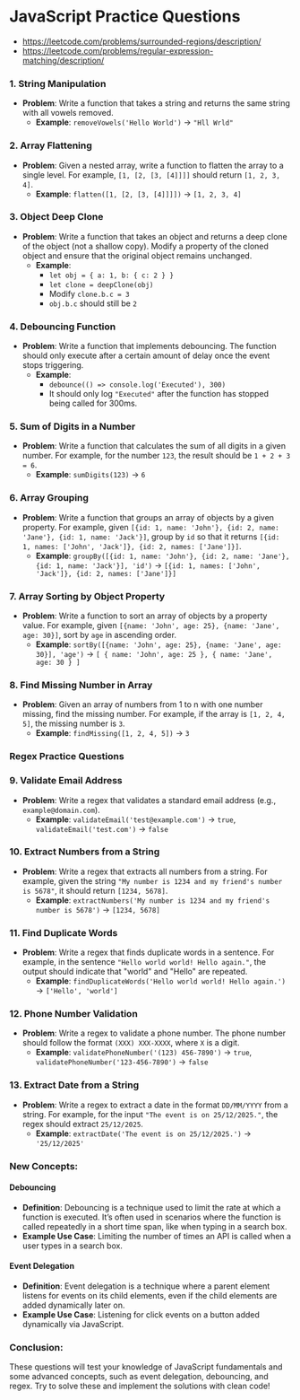 # JavaScript Practice Questions

- https://leetcode.com/problems/surrounded-regions/description/
- https://leetcode.com/problems/regular-expression-matching/description/

### 1. **String Manipulation**

- **Problem**: Write a function that takes a string and returns the same string with all vowels removed.
  - **Example**: `removeVowels('Hello World')` → `"Hll Wrld"`

### 2. **Array Flattening**

- **Problem**: Given a nested array, write a function to flatten the array to a single level. For example, `[1, [2, [3, [4]]]]` should return `[1, 2, 3, 4]`.
  - **Example**: `flatten([1, [2, [3, [4]]]])` → `[1, 2, 3, 4]`

### 3. **Object Deep Clone**

- **Problem**: Write a function that takes an object and returns a deep clone of the object (not a shallow copy). Modify a property of the cloned object and ensure that the original object remains unchanged.
  - **Example**:
    - `let obj = { a: 1, b: { c: 2 } }`
    - `let clone = deepClone(obj)`
    - Modify `clone.b.c = 3`
    - `obj.b.c` should still be `2`

### 4. **Debouncing Function**

- **Problem**: Write a function that implements debouncing. The function should only execute after a certain amount of delay once the event stops triggering.
  - **Example**:
    - `debounce(() => console.log('Executed'), 300)`
    - It should only log `"Executed"` after the function has stopped being called for 300ms.

### 5. **Sum of Digits in a Number**

- **Problem**: Write a function that calculates the sum of all digits in a given number. For example, for the number `123`, the result should be `1 + 2 + 3 = 6`.
  - **Example**: `sumDigits(123)` → `6`

### 6. **Array Grouping**

- **Problem**: Write a function that groups an array of objects by a given property. For example, given `[{id: 1, name: 'John'}, {id: 2, name: 'Jane'}, {id: 1, name: 'Jack'}]`, group by `id` so that it returns `[{id: 1, names: ['John', 'Jack']}, {id: 2, names: ['Jane']}]`.
  - **Example**: `groupBy([{id: 1, name: 'John'}, {id: 2, name: 'Jane'}, {id: 1, name: 'Jack'}], 'id')`
    → `[{id: 1, names: ['John', 'Jack']}, {id: 2, names: ['Jane']}]`

### 7. **Array Sorting by Object Property**

- **Problem**: Write a function to sort an array of objects by a property value. For example, given `[{name: 'John', age: 25}, {name: 'Jane', age: 30}]`, sort by `age` in ascending order.
  - **Example**: `sortBy([{name: 'John', age: 25}, {name: 'Jane', age: 30}], 'age')` → `[ { name: 'John', age: 25 }, { name: 'Jane', age: 30 } ]`

### 8. **Find Missing Number in Array**

- **Problem**: Given an array of numbers from 1 to n with one number missing, find the missing number. For example, if the array is `[1, 2, 4, 5]`, the missing number is `3`.
  - **Example**: `findMissing([1, 2, 4, 5])` → `3`

### Regex Practice Questions

### 9. **Validate Email Address**

- **Problem**: Write a regex that validates a standard email address (e.g., `example@domain.com`).
  - **Example**: `validateEmail('test@example.com')` → `true`, `validateEmail('test.com')` → `false`

### 10. **Extract Numbers from a String**

- **Problem**: Write a regex that extracts all numbers from a string. For example, given the string `"My number is 1234 and my friend's number is 5678"`, it should return `[1234, 5678]`.
  - **Example**: `extractNumbers('My number is 1234 and my friend's number is 5678')` → `[1234, 5678]`

### 11. **Find Duplicate Words**

- **Problem**: Write a regex that finds duplicate words in a sentence. For example, in the sentence `"Hello world world! Hello again."`, the output should indicate that "world" and "Hello" are repeated.
  - **Example**: `findDuplicateWords('Hello world world! Hello again.')` → `['Hello', 'world']`

### 12. **Phone Number Validation**

- **Problem**: Write a regex to validate a phone number. The phone number should follow the format `(XXX) XXX-XXXX`, where `X` is a digit.
  - **Example**: `validatePhoneNumber('(123) 456-7890')` → `true`, `validatePhoneNumber('123-456-7890')` → `false`

### 13. **Extract Date from a String**

- **Problem**: Write a regex to extract a date in the format `DD/MM/YYYY` from a string. For example, for the input `"The event is on 25/12/2025."`, the regex should extract `25/12/2025`.
  - **Example**: `extractDate('The event is on 25/12/2025.')` → `'25/12/2025'`

### New Concepts:

#### **Debouncing**

- **Definition**: Debouncing is a technique used to limit the rate at which a function is executed. It’s often used in scenarios where the function is called repeatedly in a short time span, like when typing in a search box.
- **Example Use Case**: Limiting the number of times an API is called when a user types in a search box.

#### **Event Delegation**

- **Definition**: Event delegation is a technique where a parent element listens for events on its child elements, even if the child elements are added dynamically later on.
- **Example Use Case**: Listening for click events on a button added dynamically via JavaScript.

### Conclusion:

These questions will test your knowledge of JavaScript fundamentals and some advanced concepts, such as event delegation, debouncing, and regex. Try to solve these and implement the solutions with clean code!
